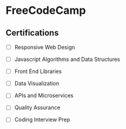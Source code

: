 # FreeCodeCamp

## Certifications

- [ ] Responsive Web Design
- [ ] Javascript Algorithms and Data Structures
- [ ] Front End Libraries
- [ ] Data Visualization
- [ ] APIs and Microservices
- [ ] Quality Assurance
- [ ] Coding Interview Prep


